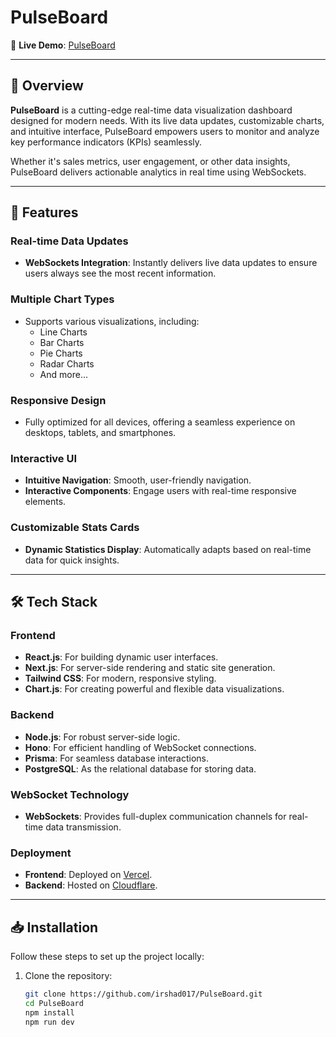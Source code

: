 # PulseBoard

🔗 **Live Demo**: [PulseBoard](#)

---

## 🚀 Overview
**PulseBoard** is a cutting-edge real-time data visualization dashboard designed for modern needs. With its live data updates, customizable charts, and intuitive interface, PulseBoard empowers users to monitor and analyze key performance indicators (KPIs) seamlessly. 

Whether it's sales metrics, user engagement, or other data insights, PulseBoard delivers actionable analytics in real time using WebSockets.

---

## 🌟 Features

### Real-time Data Updates
- **WebSockets Integration**: Instantly delivers live data updates to ensure users always see the most recent information.

### Multiple Chart Types
- Supports various visualizations, including:
  - Line Charts
  - Bar Charts
  - Pie Charts
  - Radar Charts
  - And more...

### Responsive Design
- Fully optimized for all devices, offering a seamless experience on desktops, tablets, and smartphones.

### Interactive UI
- **Intuitive Navigation**: Smooth, user-friendly navigation.
- **Interactive Components**: Engage users with real-time responsive elements.

### Customizable Stats Cards
- **Dynamic Statistics Display**: Automatically adapts based on real-time data for quick insights.

---

## 🛠️ Tech Stack

### Frontend
- **React.js**: For building dynamic user interfaces.
- **Next.js**: For server-side rendering and static site generation.
- **Tailwind CSS**: For modern, responsive styling.
- **Chart.js**: For creating powerful and flexible data visualizations.

### Backend
- **Node.js**: For robust server-side logic.
- **Hono**: For efficient handling of WebSocket connections.
- **Prisma**: For seamless database interactions.
- **PostgreSQL**: As the relational database for storing data.

### WebSocket Technology
- **WebSockets**: Provides full-duplex communication channels for real-time data transmission.

### Deployment
- **Frontend**: Deployed on [Vercel](https://vercel.com).
- **Backend**: Hosted on [Cloudflare](https://www.cloudflare.com).

---

## 📥 Installation

Follow these steps to set up the project locally:

1. Clone the repository:
   ```bash
   git clone https://github.com/irshad017/PulseBoard.git
   cd PulseBoard
   npm install
   npm run dev

